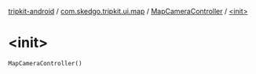 [tripkit-android](../../index.md) / [com.skedgo.tripkit.ui.map](../index.md) / [MapCameraController](index.md) / [&lt;init&gt;](./-init-.md)

# &lt;init&gt;

`MapCameraController()`